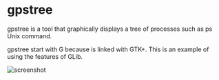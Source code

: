 gpstree
=======

gpstree is a tool that graphically displays a tree of processes such as ps Unix command.

gpstree start with G because is linked with GTK+. This is an example of using the features of GLib. 

![screenshot](https://dl.dropboxusercontent.com/u/36581494/captura-6.png "Screenshot")
